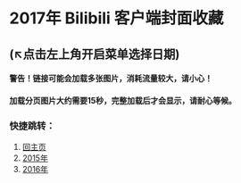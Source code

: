# 2017年 Bilibili 客户端封面收藏 
(↖点击左上角开启菜单选择日期)
---
#### 警告！链接可能会加载多张图片，消耗流量较大，请小心！
#### 加载分页图片大约需要15秒，完整加载后才会显示，请耐心等候。

### 快捷跳转：
1. [回主页](https://bilicover.gitbooks.io/bilicover/)
2. [2015年](https://bilicover.gitbooks.io/bilicover2015/)
3. [2016年](https://bilicover.gitbooks.io/bilicover2016/)
